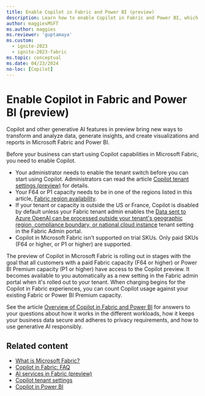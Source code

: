 ```yaml
---
title: Enable Copilot in Fabric and Power BI (preview)
description: Learn how to enable Copilot in Fabric and Power BI, which brings a new way to transform and analyze data, generate insights, and create visualizations.
author: maggiesMSFT
ms.author: maggies
ms.reviewer: 'guptamaya'
ms.custom:
  - ignite-2023
  - ignite-2023-fabric
ms.topic: conceptual
ms.date: 04/23/2024
no-loc: [Copilot]
---
```


# Enable Copilot in Fabric and Power BI (preview)

Copilot and other generative AI features in preview bring new ways to transform and analyze data, generate insights, and create visualizations and reports in Microsoft Fabric and Power BI.

Before your business can start using Copilot capabilities in Microsoft Fabric, you need to enable Copilot.

- Your administrator needs to enable the tenant switch before you can start using Copilot. Administrators can read the article [Copilot tenant settings (preview)](../admin/service-admin-portal-copilot.md) for details. 
- Your F64 or P1 capacity needs to be in one of the regions listed in this article, [Fabric region availability](../admin/region-availability.md).
- If your tenant or capacity is outside the US or France, Copilot is disabled by default unless your Fabric tenant admin enables the [Data sent to Azure OpenAI can be processed outside your tenant's geographic region, compliance boundary, or national cloud instance](../admin/service-admin-portal-copilot.md) tenant setting in the Fabric Admin portal.
- Copilot in Microsoft Fabric isn't supported on trial SKUs. Only paid SKUs (F64 or higher, or P1 or higher) are supported.

The preview of Copilot in Microsoft Fabric is rolling out in stages with the goal that all customers with a paid Fabric capacity (F64 or higher) or Power BI Premium capacity (P1 or higher) have access to the Copilot preview. It becomes available to you automatically as a new setting in the Fabric admin portal when it's rolled out to your tenant. When charging begins for the Copilot in Fabric experiences, you can count Copilot usage against your existing Fabric or Power BI Premium capacity.

See the article [Overview of Copilot in Fabric and Power BI](copilot-fabric-overview.md) for answers to your questions about how it works in the different workloads, how it keeps your business data secure and adheres to privacy requirements, and how to use generative AI responsibly. 

## Related content

- [What is Microsoft Fabric?](microsoft-fabric-overview.md)
- [Copilot in Fabric: FAQ](copilot-faq-fabric.yml)
- [AI services in Fabric (preview)](../data-science/ai-services/ai-services-overview.md)
- [Copilot tenant settings](../admin/service-admin-portal-copilot.md)
- [Copilot in Power BI](/power-bi/create-reports/copilot-introduction)